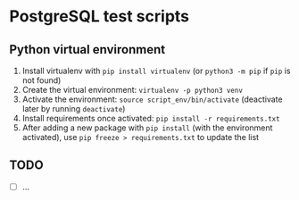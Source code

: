 PostgreSQL test scripts
=======================

Python virtual environment
--------------------------

1. Install virtualenv with `pip install virtualenv` (or `python3 -m pip` if `pip` is not found)
2. Create the virtual environment: `virtualenv -p python3 venv`
3. Activate the environment: `source script_env/bin/activate` (deactivate later by running `deactivate`)
4. Install requirements once activated: `pip install -r requirements.txt`
5. After adding a new package with `pip install` (with the environment activated), use `pip freeze > requirements.txt` to update the list



TODO
----
- [ ] ...